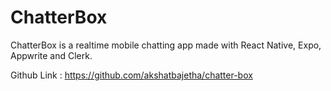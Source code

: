 # ChatterBox

ChatterBox is a realtime mobile chatting app made with React Native, Expo, Appwrite and Clerk.

Github Link : https://github.com/akshatbajetha/chatter-box
